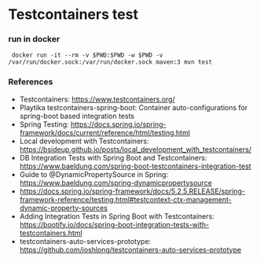 Testcontainers test
===================

### run in docker

```
 docker run -it --rm -v $PWD:$PWD -w $PWD -v /var/run/docker.sock:/var/run/docker.sock maven:3 mvn test
```

### References

* Testcontainers: https://www.testcontainers.org/
* Playtika testcontainers-spring-boot: Container auto-configurations for spring-boot based integration tests
* Spring Testing:  https://docs.spring.io/spring-framework/docs/current/reference/html/testing.html
* Local development with Testcontainers: https://bsideup.github.io/posts/local_development_with_testcontainers/
* DB Integration Tests with Spring Boot and Testcontainers: https://www.baeldung.com/spring-boot-testcontainers-integration-test
* Guide to @DynamicPropertySource in Spring: https://www.baeldung.com/spring-dynamicpropertysource
* https://docs.spring.io/spring-framework/docs/5.2.5.RELEASE/spring-framework-reference/testing.html#testcontext-ctx-management-dynamic-property-sources
* Adding Integration Tests in Spring Boot with Testcontainers: https://bootify.io/docs/spring-boot-integration-tests-with-testcontainers.html
* testcontainers-auto-services-prototype: https://github.com/joshlong/testcontainers-auto-services-prototype

